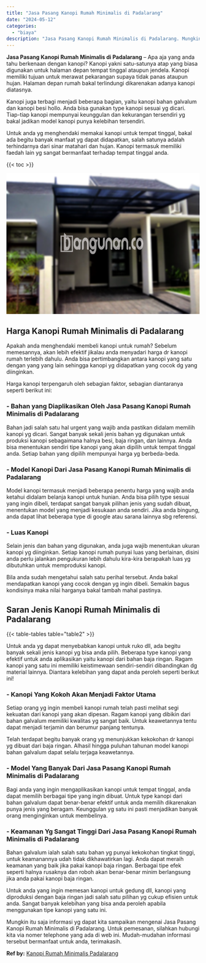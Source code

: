 ```yaml
---
title: "Jasa Pasang Kanopi Rumah Minimalis di Padalarang"
date: "2024-05-12"
categories: 
  - "biaya"
description: "Jasa Pasang Kanopi Rumah Minimalis di Padalarang. Mungkin itu saja informasi yg dapat kita sampaikan mengenai Jasa Pasang Kanopi Rumah Minimalis di Padalaran..."
---
```


**Jasa Pasang Kanopi Rumah Minimalis di Padalarang** – Apa aja yang anda tahu berkenaan dengan kanopi? Kanopi yakni satu-satunya atap yang biasa digunakan untuk halaman depan tempat tinggal ataupun jendela. Kanopi memiliki tujuan untuk merawat pekarangan supaya tidak panas ataupun hujan. Halaman depan rumah bakal terlindungi dikarenakan adanya kanopi diatasnya.

Kanopi juga terbagi menjadi beberapa bagian, yaitu kanopi bahan galvalum dan kanopi besi hollo. Anda bisa gunakan type kanopi sesuai yg dicari. Tiap-tiap kanopi mempunyai keunggulan dan kekurangan tersendiri yg bakal jadikan model kanopi punya kelebihan tersendiri.

Untuk anda yg menghendaki memakai kanopi untuk tempat tinggal, bakal ada begitu banyak manfaat yg dapat didapatkan, salah satunya adalah terhindarnya dari sinar matahari dan hujan. Kanopi termasuk memiliki faedah lain yg sangat bermanfaat terhadap tempat tinggal anda.

{{< toc >}}

![Jasa Pasang Kanopi Rumah Minimalis di Padalarang](/images/harga-kanopi-minimalis-56.png)

## Harga Kanopi Rumah Minimalis di Padalarang

Apakah anda menghendaki membeli kanopi untuk rumah? Sebelum memesannya, akan lebih efektif jikalau anda menyadari harga dr kanopi rumah terlebih dahulu. Anda bisa pertimbangkan antara kanopi yang satu dengan yang yang lain sehingga kanopi yg didapatkan yang cocok dg yang diinginkan.

Harga kanopi terpengaruh oleh sebagian faktor, sebagian diantaranya seperti berikut ini:

### \- Bahan yang Diaplikasikan Oleh Jasa Pasang Kanopi Rumah Minimalis di Padalarang

Bahan jadi salah satu hal urgent yang wajib anda pastikan didalam memilih kanopi yg dicari. Sangat banyak sekali jenis bahan yg digunakan untuk produksi kanopi sebagaimana halnya besi, baja ringan, dan lainnya. Anda bisa menentukan sendiri tipe kanopi yang akan dipilih untuk tempat tinggal anda. Setiap bahan yang dipilih mempunyai harga yg berbeda-beda.

### \- Model Kanopi Dari Jasa Pasang Kanopi Rumah Minimalis di Padalarang

Model kanopi termasuk menjadi beberapa penentu harga yang wajib anda ketahui didalam belanja kanopi untuk hunian. Anda bisa pilih type sesuai yang ingin dibeli, terdapat sangat banyak pilihan jenis yang sudah dibuat, menentukan model yang menjadi kesukaan anda sendiri. Jika anda bingung, anda dapat lihat beberapa type di google atau sarana lainnya sbg referensi.

### \- Luas Kanopi

Selain jenis dan bahan yang digunakan, anda juga wajib menentukan ukuran kanopi yg diinginkan. Setiap kanopi rumah punyai luas yang berlainan, disini anda perlu jalankan pengukuran lebih dahulu kira-kira berapakah luas yg dibutuhkan untuk memproduksi kanopi.

Bila anda sudah mengetahui salah satu perihal tersebut. Anda bakal mendapatkan kanopi yang cocok dengan yg ingin dibeli. Semakin bagus kondisinya maka nilai harganya bakal tambah mahal pastinya.

## Saran Jenis Kanopi Rumah Minimalis di Padalarang

{{< table-tables table="table2" >}}

Untuk anda yg dapat menyebabkan kanopi untuk ruko dll, ada begitu banyak sekali jenis kanopi yg bisa anda pilih. Beberapa type kanopi yang efektif untuk anda aplikasikan yaitu kanopi dari bahan baja ringan. Ragam kanopi yang satu ini memiliki keistimewaan sendiri-sendiri dibandingkan dg material lainnya. Diantara kelebihan yang dapat anda peroleh seperti berikut ini!

### \- Kanopi Yang Kokoh Akan Menjadi Faktor Utama

Setiap orang yg ingin membeli kanopi rumah telah pasti melihat segi kekuatan dari kanopi yang akan dipesan. Ragam kanopi yang dibikin dari bahan galvalum memiliki kwalitas yg sangat baik. Untuk keawetannya tentu dapat menjadi terjamin dan berumur panjang tentunya.

Telah terdapat begitu banyak orang yg menunjukkan kekokohan dr kanopi yg dibuat dari baja ringan. Alhasil hingga puluhan tahunan model kanopi bahan galvalum dapat selalu terjaga keawetannya.

### \- Model Yang Banyak Dari Jasa Pasang Kanopi Rumah Minimalis di Padalarang

Bagi anda yang ingin mengaplikasikan kanopi untuk tempat tinggal, anda dapat memilih berbagai tipe yang ingin dibuat. Untuk type kanopi dari bahan galvalum dapat benar-benar efektif untuk anda memilih dikarenakan punya jenis yang beragam. Keunggulan yg satu ini pasti menjadikan banyak orang menginginkan untuk membelinya.

### \- Keamanan Yg Sangat Tinggi Dari Jasa Pasang Kanopi Rumah Minimalis di Padalarang

Bahan galvalum ialah salah satu bahan yg punyai kekokohan tingkat tinggi, untuk keamanannya udah tidak dikhawatirkan lagi. Anda dapat meraih keamanan yang baik jika pakai kanopi baja ringan. Berbagai tipe efek seperti halnya rusaknya dan roboh akan benar-benar minim berlangsung jika anda pakai kanopi baja ringan.

Untuk anda yang ingin memesan kanopi untuk gedung dll, kanopi yang diproduksi dengan baja ringan jadi salah satu pilihan yg cukup efisien untuk anda. Sangat banyak kelebihan yang bisa anda peroleh apabila menggunakan tipe kanopi yang satu ini.

Mungkin itu saja informasi yg dapat kita sampaikan mengenai Jasa Pasang Kanopi Rumah Minimalis di Padalarang. Untuk pemesanan, silahkan hubungi kita via nomer telephone yang ada di web ini. Mudah-mudahan informasi tersebut bermanfaat untuk anda, terimakasih.

**Ref by:**  [Kanopi Rumah Minimalis Padalarang](https://id.wikipedia.org/wiki/Kanopi)
